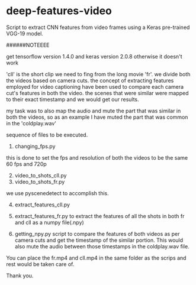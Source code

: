 # deep-features-video

Script to extract CNN features from video frames using a Keras pre-trained VGG-19 model.





######NOTEEEE

get tensorflow version 1.4.0 and keras version 2.0.8
otherwise it doesn't work


'cll' is the short clip we need to fing from the long movie 'fr'.
we divide both the videos based on camera cuts.
the concept of extracting features employed for video captioning have been used to compare each camera cut's features in both the video.
the scenes that were similar were mapped to their exact timestamp and we would get our results.

my task was to also map the audio and mute the part that was similar in both the videos, so as an example I have muted the part that was common in the 'coldplay.wav'

sequence of files to be executed.
1. changing_fps.py

this is done to set the fps and resolution of both the videos to be the same 60 fps and 720p

2. video_to_shots_cll.py
3. video_to_shots_fr.py

we use pyscenedetect to accomplish this.

4. extract_features_cll.py
5. extract_features_fr.py
to extract the features of all the shots in both fr and cll as a numpy file(.npy)

6. getting_npy.py
script to compare the features of both videos as per camera cuts and get the timestamp of the similar portion.
This would also mute the audio between those timestamps in the coldplay.wav file.



You can place the fr.mp4 and cll.mp4 in the same folder as the scrips and rest would be taken care of.

Thank you.

 

